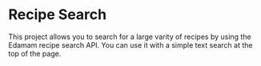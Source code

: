 # Recipe Search

This project allows you to search for a large varity of recipes by using the Edamam recipe search API. You can use it with a simple text search at the top of the page.
